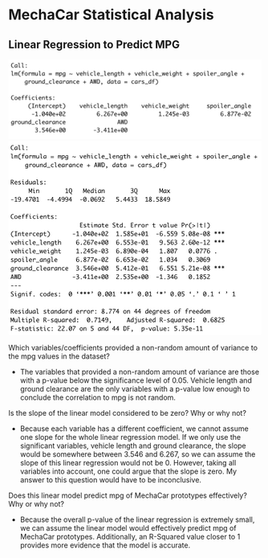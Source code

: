 # MechaCar Statistical Analysis

## Linear Regression to Predict MPG
![Linear](1a.png) 
![Summary](1b.png)

Which variables/coefficients provided a non-random amount of variance to the mpg values in the dataset?
- The variables that provided a non-random amount of variance are those with a p-value below the significance level of 0.05. Vehicle length and ground clearance are the only variables with a p-value low enough to conclude the correlation to mpg is not random.

Is the slope of the linear model considered to be zero? Why or why not?
- Because each variable has a different coefficient, we cannot assume one slope for the whole linear regression model. If we only use the significant variables, vehicle length and ground clearance, the slope would be somewhere between 3.546 and 6.267, so we can assume the slope of this linear regression would not be 0. However, taking all variables into account, one could argue that the slope is zero. My answer to this question would have to be inconclusive. 

Does this linear model predict mpg of MechaCar prototypes effectively? Why or why not?
- Because the overall p-value of the linear regression is extremely small, we can assume the linear model would effectively predict mpg of MechaCar prototypes. Additionally, an R-Squared value closer to 1 provides more evidence that the model is accurate.

